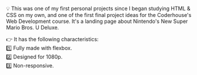 💡 This was one of my first personal projects since I began studying HTML & CSS on my own, and one of the first final project ideas for the Coderhouse's Web Development course. It's a landing page about Nintendo's New Super Mario Bros. U Deluxe.

👉 It has the following characteristics:\
1️⃣ Fully made with flexbox.\
2️⃣ Designed for 1080p.\
3️⃣ Non-responsive.
